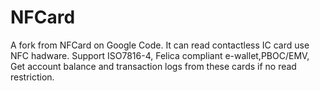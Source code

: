 # NFCard
A fork from NFCard on Google Code.  It can read contactless IC card use NFC hadware. Support ISO7816-4, Felica compliant e-wallet,PBOC/EMV, Get account balance and transaction logs from these cards if no read restriction.
